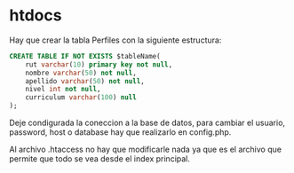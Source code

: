 # htdocs

Hay que crear la tabla Perfiles con la siguiente estructura:

```sql
CREATE TABLE IF NOT EXISTS $tableName(
    rut varchar(10) primary key not null,
    nombre varchar(50) not null,
    apellido varchar(50) not null,
    nivel int not null,
    curriculum varchar(100) null
);
```


Deje condigurada la coneccion a la base de datos, para cambiar el usuario, password, host o database hay que realizarlo en config.php.

Al archivo .htaccess no hay que modificarle nada ya que es el archivo que permite que todo se vea desde el index principal.
